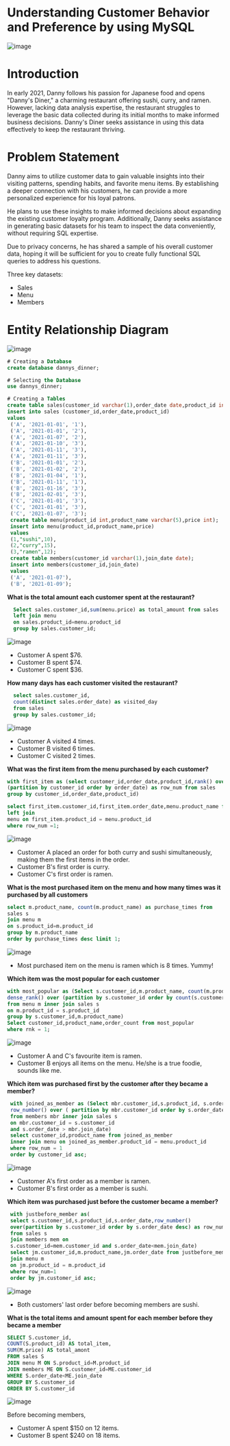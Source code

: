 # Understanding Customer Behavior and Preference by using MySQL #
![image](https://github.com/user-attachments/assets/74dabdf2-a182-4655-a694-831139b1fa31)

<h1><a name="introduction">Introduction</a></h1>
<p>In early 2021, Danny follows his passion for Japanese food and opens "Danny's Diner," a charming restaurant offering sushi, curry, and ramen. However, lacking data analysis expertise, the restaurant struggles to leverage the basic data collected during its initial months to make informed business decisions. Danny's Diner seeks assistance in using this data effectively to keep the restaurant thriving.</p>

<h1><a name="problemstatement">Problem Statement</a></h1>
<p>Danny aims to utilize customer data to gain valuable insights into their visiting patterns, spending habits, and favorite menu items. By establishing a deeper connection with his customers, he can provide a more personalized experience for his loyal patrons.

He plans to use these insights to make informed decisions about expanding the existing customer loyalty program. Additionally, Danny seeks assistance in generating basic datasets for his team to inspect the data conveniently, without requiring SQL expertise.

Due to privacy concerns, he has shared a sample of his overall customer data, hoping it will be sufficient for you to create fully functional SQL queries to address his questions.

Three key datasets:

- Sales
- Menu
- Members</p>

<h1><a name="entityrelationshipdiagram">Entity Relationship Diagram</a></h1>

![image](https://github.com/user-attachments/assets/40f38db5-bb4e-4caf-a7b9-dbc95073284a)

 ```sql
# Creating a Database
create database dannys_dinner;

# Selecting the Database
use dannys_dinner;

# Creating a Tables
create table sales(customer_id varchar(1),order_date date,product_id int);
insert into sales (customer_id,order_date,product_id) 
values
  ('A', '2021-01-01', '1'),
  ('A', '2021-01-01', '2'),
  ('A', '2021-01-07', '2'),
  ('A', '2021-01-10', '3'),
  ('A', '2021-01-11', '3'),
  ('A', '2021-01-11', '3'),
  ('B', '2021-01-01', '2'),
  ('B', '2021-01-02', '2'),
  ('B', '2021-01-04', '1'),
  ('B', '2021-01-11', '1'),
  ('B', '2021-01-16', '3'),
  ('B', '2021-02-01', '3'),
  ('C', '2021-01-01', '3'),
  ('C', '2021-01-01', '3'),
  ('C', '2021-01-07', '3');
  create table menu(product_id int,product_name varchar(5),price int);
  insert into menu(product_id,product_name,price) 
  values
  (1,"sushi",10),
  (2,"curry",15),
  (3,"ramen",12);
  create table members(customer_id varchar(1),join_date date);
  insert into members(customer_id,join_date)
  values
  ('A', '2021-01-07'),
  ('B', '2021-01-09');
```
 **What is the total amount each customer spent at the restaurant?**
```sql
  Select sales.customer_id,sum(menu.price) as total_amount from sales
  left join menu 
  on sales.product_id=menu.product_id
  group by sales.customer_id;
```
![image](https://github.com/user-attachments/assets/c93cf028-777e-4560-b28a-f8e39d68b1bc)

- Customer A spent $76.
- Customer B spent $74.
- Customer C spent $36.


 **How many days has each customer visited the restaurant?**
```sql
  select sales.customer_id, 
  count(distinct sales.order_date) as visited_day
  from sales
  group by sales.customer_id;
```

![image](https://github.com/user-attachments/assets/c8027202-89ec-4b34-9d84-1aec751992c0)

- Customer A visited 4 times.
- Customer B visited 6 times.
- Customer C visited 2 times.


 **What was the first item from the menu purchased by each customer?**
```sql
with first_item as (select customer_id,order_date,product_id,rank() over
(partition by customer_id order by order_date) as row_num from sales
group by customer_id,order_date,product_id)

select first_item.customer_id,first_item.order_date,menu.product_name from first_item
left join
menu on first_item.product_id = menu.product_id
where row_num =1;
```

![image](https://github.com/user-attachments/assets/b1cd125c-1c2a-4afc-86f0-cf1e66432940)

- Customer A placed an order for both curry and sushi simultaneously, making them the first items in the order.
- Customer B's first order is curry.
- Customer C's first order is ramen.

**What is the most purchased item on the menu and how many times was it purchased by all customers**
```sql
select m.product_name, count(m.product_name) as purchase_times from 
sales s 
join menu m 
on s.product_id=m.product_id
group by m.product_name
order by purchase_times desc limit 1;
```
![image](https://github.com/user-attachments/assets/aff0b4d4-ef36-4027-a603-1cf114c1715a)
- Most purchased item on the menu is ramen which is 8 times. Yummy!

**Which item was the most popular for each customer**
```sql
with most_popular as (Select s.customer_id,m.product_name, count(m.product_id) as order_count,
dense_rank() over (partition by s.customer_id order by count(s.customer_id) desc) as rnk 
from menu m inner join sales s
on m.product_id = s.product_id
group by s.customer_id,m.product_name)
Select customer_id,product_name,order_count from most_popular
where rnk = 1;
```
![image](https://github.com/user-attachments/assets/e14a166e-6af3-4590-bc4c-3bb830c7fce7)
- Customer A and C's favourite item is ramen.
- Customer B enjoys all items on the menu. He/she is a true foodie, sounds like me.

**Which item was purchased first by the customer after they became a member?**
```sql
 with joined_as_member as (Select mbr.customer_id,s.product_id, s.order_date,
 row_number() over ( partition by mbr.customer_id order by s.order_date) as row_num 
 from members mbr inner join sales s 
 on mbr.customer_id = s.customer_id
 and s.order_date > mbr.join_date)
 select customer_id,product_name from joined_as_member
 inner join menu on joined_as_member.product_id = menu.product_id
 where row_num = 1
 order by customer_id asc;
 ```
![image](https://github.com/user-attachments/assets/39243cbd-e4cb-4b41-88c1-ced180b389a6)
- Customer A's first order as a member is ramen.
- Customer B's first order as a member is sushi.

**Which item was purchased just before the customer became a member?**
```sql
 with justbefore_member as(
 select s.customer_id,s.product_id,s.order_date,row_number()
 over(partition by s.customer_id order by s.order_date desc) as row_num
 from sales s
 join members mem on
 s.customer_id=mem.customer_id and s.order_date<mem.join_date)
 select jm.customer_id,m.product_name,jm.order_date from justbefore_member jm
 join menu m
 on jm.product_id = m.product_id
 where row_num=1
 order by jm.customer_id asc;
```
![image](https://github.com/user-attachments/assets/0c7b30c3-6cb7-4aa5-878b-5a7f2bf4e525)
- Both customers' last order before becoming members are sushi.

 **What is the total items and amount spent for each member before they became a member**
  ```sql
SELECT S.customer_id,
  COUNT(S.product_id) AS total_item,
  SUM(M.price) AS total_amont
FROM sales S
JOIN menu M ON S.product_id=M.product_id
JOIN members ME ON S.customer_id=ME.customer_id
WHERE S.order_date<ME.join_date
GROUP BY S.customer_id
ORDER BY S.customer_id
```
![image](https://github.com/user-attachments/assets/f9833b87-25ff-402e-b94d-80fcf9cf7c82)

Before becoming members,

- Customer A spent $150 on 12 items.
- Customer B spent $240 on 18 items.



